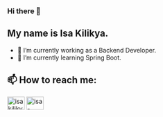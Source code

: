 ### Hi there 👋

## My name is Isa Kilikya.

- 🔭 I’m currently working as a Backend Developer.
- 🌱 I’m currently learning Spring Boot.

## 📫 How to reach me:
<p align="left">
<a href="https://twitter.com/isakilikya" target="blank"><img align="center" src="https://raw.githubusercontent.com/rahuldkjain/github-profile-readme-generator/master/src/images/icons/Social/twitter.svg" alt="isakilikya" height="30" width="40" /></a>
<a href="https://www.linkedin.com/in/isa-imadoglu/" target="blank"><img align="center" src="https://raw.githubusercontent.com/rahuldkjain/github-profile-readme-generator/master/src/images/icons/Social/linked-in-alt.svg" alt="isa-imadoglu" height="30" width="40" /></a>
</p>

<!--
**isakilikya/isakilikya** is a ✨ _special_ ✨ repository because its `README.md` (this file) appears on your GitHub profile.

Here are some ideas to get you started:

- 🔭 I’m currently working on ...
- 🌱 I’m currently learning ...
- 👯 I’m looking to collaborate on ...
- 🤔 I’m looking for help with ...
- 💬 Ask me about ...
- 📫 How to reach me: ...
- 😄 Pronouns: ...
- ⚡ Fun fact: ...
-->
